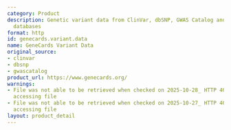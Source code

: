 ```yaml
---
category: Product
description: Genetic variant data from ClinVar, dbSNP, GWAS Catalog and other variant
  databases
format: http
id: genecards.variant.data
name: GeneCards Variant Data
original_source:
- clinvar
- dbsnp
- gwascatalog
product_url: https://www.genecards.org/
warnings:
- File was not able to be retrieved when checked on 2025-10-28_ HTTP 403 error when
  accessing file
- File was not able to be retrieved when checked on 2025-10-27_ HTTP 403 error when
  accessing file
layout: product_detail
---
```

